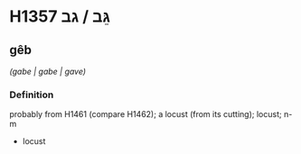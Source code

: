 # H1357 גֵּב / גב

## gêb

_(gabe | ɡabe | ɡave)_

### Definition

probably from H1461 (compare H1462); a locust (from its cutting); locust; n-m

- locust
